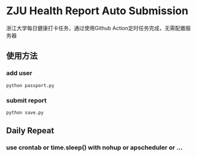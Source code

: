 # ZJU Health Report Auto Submission
浙江大学每日健康打卡任务，通过使用Github Action定时任务完成，无需配置服务器
## 使用方法
### add user 
```shell
python passport.py
```
### submit report
```shell
python save.py
```

## Daily Repeat

### use crontab or time.sleep() with nohup or apscheduler or ...